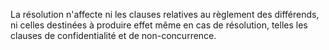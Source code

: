 La résolution n'affecte ni les clauses relatives au règlement des différends, ni celles destinées à produire effet même en cas de résolution, telles les clauses de confidentialité et de non-concurrence.